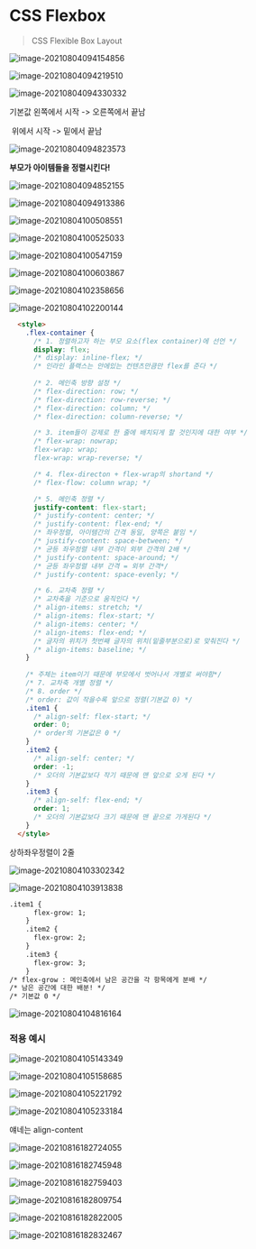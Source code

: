 # CSS Flexbox

> CSS Flexible Box Layout

![image-20210804094154856](photo/image-20210804094154856.png)

![image-20210804094219510](photo/image-20210804094219510.png)

![image-20210804094330332](photo/image-20210804094330332.png)

기본값 왼쪽에서 시작 -> 오른쪽에서 끝남

​		 	위에서 시작 -> 밑에서 끝남



![image-20210804094823573](photo/image-20210804094823573.png)

**부모가 아이템들을 정렬시킨다!**

![image-20210804094852155](photo/image-20210804094852155.png)

![image-20210804094913386](photo/image-20210804094913386.png)

![image-20210804100508551](photo/image-20210804100508551.png)

![image-20210804100525033](photo/image-20210804100525033.png)

![image-20210804100547159](photo/image-20210804100547159.png)

![image-20210804100603867](photo/image-20210804100603867.png)



![image-20210804102358656](photo/image-20210804102358656.png)

![image-20210804102200144](photo/image-20210804102200144.png)

```html
  <style>
    .flex-container {
      /* 1. 정렬하고자 하는 부모 요소(flex container)에 선언 */
      display: flex;
      /* display: inline-flex; */
      /* 인라인 플랙스는 안에있는 컨텐츠만큼만 flex를 준다 */
      
      /* 2. 메인축 방향 설정 */
      /* flex-direction: row; */
      /* flex-direction: row-reverse; */
      /* flex-direction: column; */
      /* flex-direction: column-reverse; */

      /* 3. item들이 강제로 한 줄에 배치되게 할 것인지에 대한 여부 */
      /* flex-wrap: nowrap;
      flex-wrap: wrap;
      flex-wrap: wrap-reverse; */

      /* 4. flex-directon + flex-wrap의 shortand */
      /* flex-flow: column wrap; */

      /* 5. 메인축 정렬 */
      justify-content: flex-start;
      /* justify-content: center; */
      /* justify-content: flex-end; */
      /* 좌우정렬, 아이템간의 간격 동일, 양쪽은 붙임 */
      /* justify-content: space-between; */
      /* 균등 좌우정렬 내부 간격이 외부 간격의 2배 */
      /* justify-content: space-around; */
      /* 균등 좌우정렬 내부 간격 = 외부 간격*/
      /* justify-content: space-evenly; */

      /* 6. 교차축 정렬 */
      /* 교차축을 기준으로 움직인다 */
      /* align-items: stretch; */
      /* align-items: flex-start; */
      /* align-items: center; */
      /* align-items: flex-end; */
      /* 글자의 위치가 첫번째 글자의 위치(밑줄부분으로)로 맞춰진다 */
      /* align-items: baseline; */   
    }
 
    /* 주체는 item이기 때문에 부모에서 벗어나서 개별로 써야함*/
    /* 7. 교차축 개별 정렬 */
    /* 8. order */
    /* order: 값이 작을수록 앞으로 정렬(기본값 0) */
    .item1 {
      /* align-self: flex-start; */
      order: 0;
      /* order의 기본값은 0 */
    }
    .item2 {
      /* align-self: center; */
      order: -1;
      /* 오더의 기본값보다 작기 때문에 맨 앞으로 오게 된다 */
    }
    .item3 {
      /* align-self: flex-end; */
      order: 1;
      /* 오더의 기본값보다 크기 때문에 맨 끝으로 가게된다 */
    }
  </style>
```



상하좌우정렬이 2줄

![image-20210804103302342](photo/image-20210804103302342.png)

![image-20210804103913838](photo/image-20210804103913838.png)



```html
.item1 {
      flex-grow: 1;
    }
    .item2 {
      flex-grow: 2;
    }
    .item3 {
      flex-grow: 3;
    }
/* flex-grow : 메인축에서 남은 공간을 각 항목에게 분배 */
/* 남은 공간에 대한 배분! */
/* 기본값 0 */
```

![image-20210804104816164](photo/image-20210804104816164.png)

   

### 적용 예시

![image-20210804105143349](photo/image-20210804105143349.png)

![image-20210804105158685](photo/image-20210804105158685.png)

![image-20210804105221792](photo/image-20210804105221792.png)



![image-20210804105233184](photo/image-20210804105233184.png)

얘네는 align-content



![image-20210816182724055](photo/image-20210816182724055.png)

![image-20210816182745948](photo/image-20210816182745948.png)

![image-20210816182759403](photo/image-20210816182759403.png)

![image-20210816182809754](photo/image-20210816182809754.png)

![image-20210816182822005](photo/image-20210816182822005.png)

![image-20210816182832467](photo/image-20210816182832467.png)

